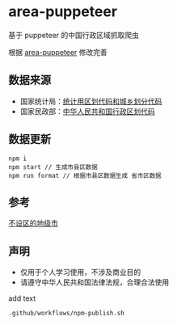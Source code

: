 

# area-puppeteer
基于 puppeteer 的中国行政区域抓取爬虫

根据 [area-puppeteer](https://github.com/dwqs/area-puppeteer) 修改完善

## 数据来源
* 国家统计局：[统计用区划代码和城乡划分代码](http://www.stats.gov.cn/tjsj/tjbz/tjyqhdmhcxhfdm/2021/index.html)
* 国家民政部：[中华人民共和国行政区划代码](http://www.mca.gov.cn/article/sj/tjbz/a/)

## 数据更新

```
npm i
npm start // 生成市县区数据
npm run format // 根据市县区数据生成 省市区数据
```



## 参考



[不设区的地级市](https://baike.baidu.com/item/%E4%B8%8D%E8%AE%BE%E5%8C%BA%E7%9A%84%E5%B8%82)



## 声明

- 仅用于个人学习使用，不涉及商业目的
- 请遵守中华人民共和国法律法规，合理合法使用


add text

```shell
.github/workflows/npm-publish.sh
```

